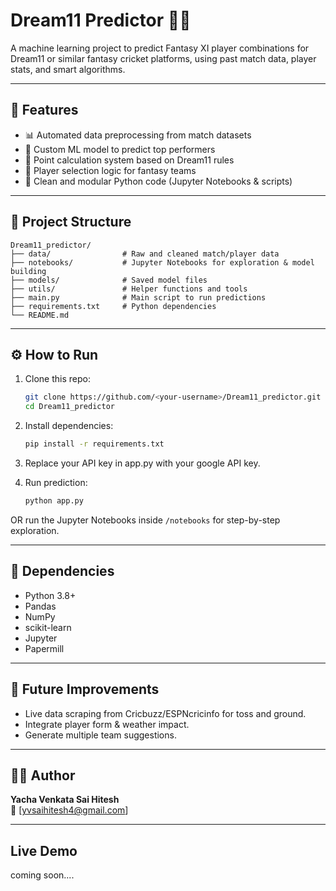 
# Dream11 Predictor 🏏🤖

A machine learning project to predict Fantasy XI player combinations for Dream11 or similar fantasy cricket platforms, using past match data, player stats, and smart algorithms.

---

## 🚀 Features

- 📊 Automated data preprocessing from match datasets
- 🧠 Custom ML model to predict top performers
- 🧮 Point calculation system based on Dream11 rules
- 🏏 Player selection logic for fantasy teams
- 🧼 Clean and modular Python code (Jupyter Notebooks & scripts)

---

## 📂 Project Structure

```
Dream11_predictor/
├── data/                # Raw and cleaned match/player data
├── notebooks/           # Jupyter Notebooks for exploration & model building
├── models/              # Saved model files
├── utils/               # Helper functions and tools
├── main.py              # Main script to run predictions
├── requirements.txt     # Python dependencies
└── README.md
```

---

## ⚙️ How to Run

1. Clone this repo:
   ```bash
   git clone https://github.com/<your-username>/Dream11_predictor.git
   cd Dream11_predictor
   ```

2. Install dependencies:
   ```bash
   pip install -r requirements.txt
   ```
3. Replace your API key in app.py with your google API key.

4. Run prediction:
   ```bash
   python app.py
   ```

OR run the Jupyter Notebooks inside `/notebooks` for step-by-step exploration.

---

## 📌 Dependencies

- Python 3.8+
- Pandas
- NumPy
- scikit-learn
- Jupyter
- Papermill

---

## 🧠 Future Improvements

- Live data scraping from Cricbuzz/ESPNcricinfo for toss and ground.
- Integrate player form & weather impact.
- Generate multiple team suggestions.

---

## 🧑‍💻 Author

**Yacha Venkata Sai Hitesh**  
📧 [yvsaihitesh4@gmail.com]

---

## Live Demo
coming soon....
